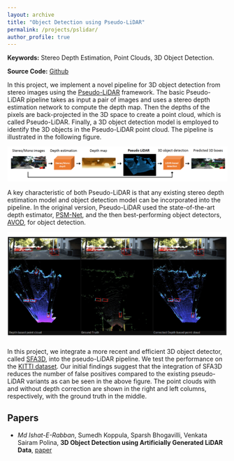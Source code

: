 ```yaml
---
layout: archive
title: "Object Detection using Pseudo-LiDAR"
permalink: /projects/pslidar/
author_profile: true
---
```


**Keywords:** Stereo Depth Estimation, Point Clouds, 3D Object Detection. 

**Source Code:** [Github](https://github.com/ieranik/ps_lidar)

In this project, we implement a novel pipeline for 3D object detection from stereo images using the [Pseudo-LiDAR](https://arxiv.org/abs/1812.07179) framework. The basic Pseudo-LiDAR pipeline takes as input a pair of images and uses a stereo depth estimation network to compute the depth map. Then the depths of the pixels are back-projected in the 3D space to create a point cloud, which is called Pseudo-LiDAR. Finally, a 3D object detection model is employed to identify the 3D objects in the Pseudo-LiDAR point cloud. The pipeline is illustrated in the following figure.

<p align="center">
  <img src="/images/psl_pipeline.png" width="1000"/>
</p> 

A key characteristic of both Pseudo-LiDAR is that any existing stereo depth estimation model and object detection model can be incorporated into the pipeline. In the original version, Pseudo-LiDAR used the state-of-the-art depth estimator, [PSM-Net](https://arxiv.org/abs/1803.08669), and the then best-performing object detectors, [AVOD](https://arxiv.org/abs/1712.02294), for object detection.

<p align="center">
  <img src="/images/psl_sample.png" width="700"/>
</p>


In this project, we integrate a more recent and efficient 3D object detector, called [SFA3D](https://github.com/maudzung/SFA3D), into the pseudo-LiDAR pipeline. We test the performance on the [KITTI dataset](https://ieeexplore.ieee.org/document/6248074). Our initial findings suggest that the integration of SFA3D reduces the number of false positives compared to the existing pseudo-LiDAR variants as can be seen in the above figure. The point clouds with and without depth correction are shown in the right and left columns, respectively, with the ground truth in the middle.




Papers
----

- *Md Ishat-E-Rabban*, Sumedh Koppula, Sparsh Bhogavilli, Venkata Sairam Polina, **3D Object Detection using Artificially Generated LiDAR Data**, [paper](https://ieranik.github.io/files/ps_lidar.pdf)
